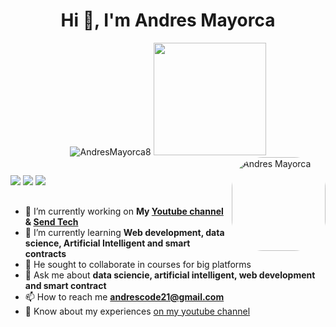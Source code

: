 

<h1 align="center">Hi 👋, I'm Andres Mayorca</h1>
 
<div align="center"><img src="https://github-readme-stats.vercel.app/api?username=AndresCode08&theme=prussian&show_icons=true&locale=en" alt="AndresMayorca8" /> <img height="180em" src="https://github-readme-stats.vercel.app/api/top-langs/?username=andrescode08&layout=compact&langs_count=7&theme=prussian"/>

</div> 

 <img align="right" alt="Andres Mayorca" height="150" style="border-radius:50px;" src="https://user-images.githubusercontent.com/70079260/143691729-5754f8ec-7fe9-45dd-bd33-2e7d5d4544ff.png?width=676&height=676" />

##


<div>
 <a href="https://www.youtube.com/channel/UCMsffGZQyaHJSrOs6xp_-Zg" target="_blank"><img src="https://img.shields.io/badge/YouTube-FF0000?style=for-the-badge&logo=youtube&logoColor=white" target="_blank"></a> 
 <a href="https://twitter.com/AndresTech08" target="_blank"><img src="https://img.shields.io/badge/-Twitter-%230077B5?style=for-the-badge&logo=twitter&logoColor=white" target="_blank"></a> 
  <a href = "mailto:andrescode21@gmail.com"><img src="https://img.shields.io/badge/-Gmail-%23333?style=for-the-badge&logo=gmail&logoColor=white" target="_blank"></a>
</div>

## 
- 📝 I’m currently working on **My [Youtube channel](https://www.youtube.com/channel/UCMsffGZQyaHJSrOs6xp_-Zg) & [Send Tech](https://www.youtube.com/channel/UC9qwrWMA03Asi5H8IMrZC9A)**
- 🌱 I’m currently learning **Web development, data science, Artificial Intelligent and smart contracts**
- 👯 He sought to collaborate in courses for big platforms
- 💬 Ask me about **data sciencie, artificial intelligent, web development and smart contract**
- 📫 How to reach me **andrescode21@gmail.com**
- 📄 Know about my experiences [on my youtube channel](https://www.youtube.com/channel/UCMsffGZQyaHJSrOs6xp_-Zg)

